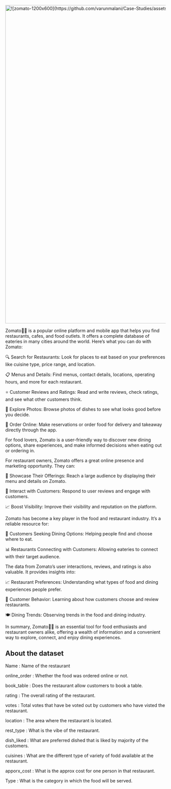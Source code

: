 <br>

<img width="1000" alt="![zomato-1200x600](https://github.com/varunmalani/Case-Studies/assets/51241123/79051903-fac4-4166-b382-2aca259970dd)">

<br>

Zomato🍕🍮 is a popular online platform and mobile app that helps you find restaurants, cafes, and food outlets. It offers a complete database of eateries in many cities around the world. Here’s what you can do with Zomato: <br>

🔍 Search for Restaurants: Look for places to eat based on your preferences like cuisine type, price range, and location.

📋 Menus and Details: Find menus, contact details, locations, operating hours, and more for each restaurant.

⭐ Customer Reviews and Ratings: Read and write reviews, check ratings, and see what other customers think.

📸 Explore Photos: Browse photos of dishes to see what looks good before you decide.

🛵 Order Online: Make reservations or order food for delivery and takeaway directly through the app.

For food lovers, Zomato is a user-friendly way to discover new dining options, share experiences, and make informed decisions when eating out or ordering in. <br>

For restaurant owners, Zomato offers a great online presence and marketing opportunity. They can: <br>

🏪 Showcase Their Offerings: Reach a large audience by displaying their menu and details on Zomato.

💬 Interact with Customers: Respond to user reviews and engage with customers.

📈 Boost Visibility: Improve their visibility and reputation on the platform.

Zomato has become a key player in the food and restaurant industry. It’s a reliable resource for:

🍴 Customers Seeking Dining Options: Helping people find and choose where to eat.

📊 Restaurants Connecting with Customers: Allowing eateries to connect with their target audience.

The data from Zomato’s user interactions, reviews, and ratings is also valuable. It provides insights into:

📈 Restaurant Preferences: Understanding what types of food and dining experiences people prefer.

👥 Customer Behavior: Learning about how customers choose and review restaurants.

🍽️ Dining Trends: Observing trends in the food and dining industry. <br>

In summary, Zomato🍕🍮 is an essential tool for food enthusiasts and restaurant owners alike, offering a wealth of information and a convenient way to explore, connect, and enjoy dining experiences. <br>

## About the dataset

Name : Name of the restaurant <br>

online_order : Whether the food was ordered online or not. <br>

book_table : Does the restaurant allow customers to book a table. <br>

rating : The overall rating of the restaurant. <br>

votes : Total votes that have be voted out by customers who have visted the restaurant. <br>

location : The area where the restaurant is located. <br>

rest_type : What is the vibe of the restaurant. <br>

dish_liked : What are preferred dished that is liked by majority of the customers. <br>

cuisines : What are the different type of variety of fodd available at the restaurant. <br>

apporx_cost : What is the approx cost for one person in that restaurant. <br>

Type : What is the category in which the food will be served. <br>
